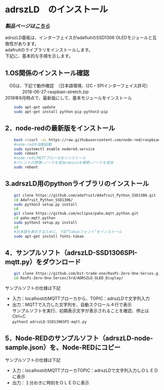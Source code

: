 # adrszLD　のインストール

### *製品ページは[こちら](http://bit-trade-one.co.jp/adrszld)*

adrszLD基板は、インターフェイスがadafluitのSSD1306 OLEDモジュールと互換性があります。  
adafruitのライブラリをインストールします。  
下記に、基本的な手順を示します。  

## 1.OS関係のインストール確認
　OSは、下記で動作確認　（日本語環境、I2C・SPIインターフェイス許可）  
　　　　2018-06-27-raspbian-stretch.zip  
2018年8月時点で、最新版にして、基本モジュールをインストール  

```sh
    sudo apt-get update
    sudo apt-get install python-pip python3-pip
```

## 2．node-redの最新版をインストール

```sh
    bash <(curl -sL https://raw.githubusercontent.com/node-red/raspbian-deb-package/master/resources/update-nodejs-and-nodered)
    #node-redを自動起動
    sudo systemctl enable nodered.service 
    sudo reboot
    #node-redにMQTTブローカをインストール
    #パレットの管理→ノードを追加→moscaを検索→ノードを追加
    sudo reboot
```

## 3.adrszLD用のpythonライブラリのインストール

```sh
    git clone https://github.com/adafruit/Adafruit_Python_SSD1306.git
    cd Adafruit_Python_SSD1306/
    sudo python3 setup.py install
    cd
    git clone https://github.com/eclipse/paho.mqtt.python.git
    cd paho.mqtt.python
    sudo python3 setup.py install
    cd
    #日本語を表示するために、下記”takaoフォント”をインストール
    sudo apt-get install fonts-takao
```

## 4．サンプルソフト（adrszLD-SSD1306SPI-mqtt.py）をダウンロード
```sh
    git clone https://github.com/bit-trade-one/RasPi-Zero-One-Series.git
    cd RasPi-Zero-One-Series/3rd/ADRSZLD_OLED_Display/
```

サンプルソフトの仕様は下記  
 - 入力：localhostのMQTTブローカから、TOPIC：adrszLDで文字列入力  
 - 出力：MQTTで入力した文字列を、自動スクロール４行で表示  
サンプルソフトを実行、初期表示文字が表示されることを確認、停止はCtrl+C  
    ```python3 adrszLD-SSD1306SPI-mqtt.py```  

## 5．Node-REDのサンプルソフト（adrszLD-node-sample.json）を、Node-REDにコピー

サンプルソフトの仕様は下記  
 - 入力：localhostのMQTTブローカTOPIC：adrszLDで文字列入力しＯＬＥＤに表示  
 - 出力：１分おきに時刻をＯＬＥＤに表示  


